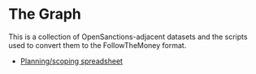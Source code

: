# The Graph

This is a collection of OpenSanctions-adjacent datasets and the scripts used to convert them to the FollowTheMoney format.

* [Planning/scoping spreadsheet](https://docs.google.com/spreadsheets/d/1GoOkgl6Zn-ZYbVPgBs5pPK_He-zP80dBAYQTfAKSDGE/edit#gid=0)